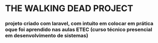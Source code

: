 
<h1>THE WALKING DEAD PROJECT</h1>

<h3>projeto criado com laravel, com intuito em colocar em prática oque foi aprendido nas aulas ETEC (curso técnico presencial em desenvolvimento de sistemas)</h3>
